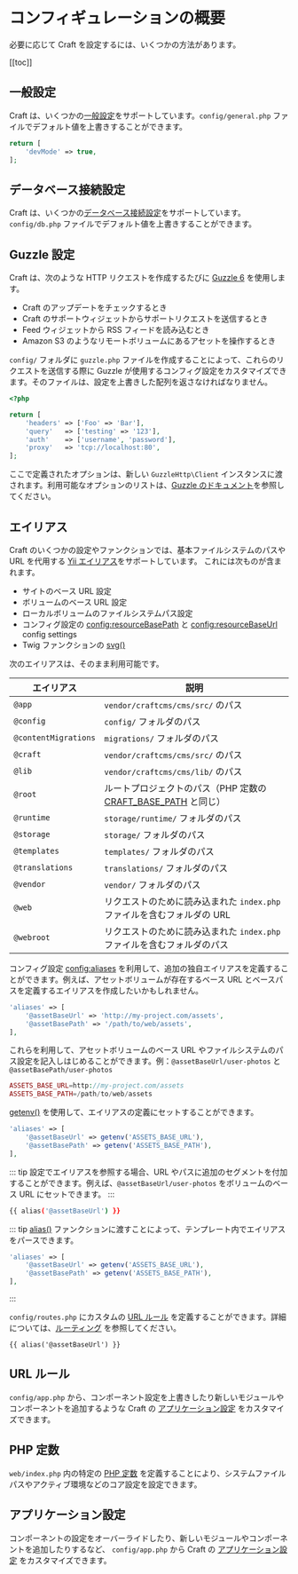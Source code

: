 # コンフィギュレーションの概要

必要に応じて Craft を設定するには、いくつかの方法があります。

[[toc]]

## 一般設定

Craft は、いくつかの[一般設定](config-settings.md)をサポートしています。`config/general.php` ファイルでデフォルト値を上書きすることができます。

```php
return [
    'devMode' => true,
];
```

## データベース接続設定

Craft は、いくつかの[データベース接続設定](db-settings.md)をサポートしています。`config/db.php` ファイルでデフォルト値を上書きすることができます。

## Guzzle 設定

Craft は、次のような HTTP リクエストを作成するたびに [Guzzle 6](http://docs.guzzlephp.org/en/latest/) を使用します。

- Craft のアップデートをチェックするとき
- Craft のサポートウィジェットからサポートリクエストを送信するとき
- Feed ウィジェットから RSS フィードを読み込むとき
- Amazon S3 のようなリモートボリュームにあるアセットを操作するとき

`config/` フォルダに `guzzle.php` ファイルを作成することによって、これらのリクエストを送信する際に Guzzle が使用するコンフィグ設定をカスタマイズできます。そのファイルは、設定を上書きした配列を返さなければなりません。

```php
<?php

return [
    'headers' => ['Foo' => 'Bar'],
    'query'   => ['testing' => '123'],
    'auth'    => ['username', 'password'],
    'proxy'   => 'tcp://localhost:80',
];
```

ここで定義されたオプションは、新しい `GuzzleHttp\Client` インスタンスに渡されます。利用可能なオプションのリストは、[Guzzle のドキュメント](http://docs.guzzlephp.org/en/latest/)を参照してください。

## エイリアス

Craft のいくつかの設定やファンクションでは、基本ファイルシステムのパスや URL を代用する [Yii エイリアス](https://www.yiiframework.com/doc/guide/2.0/en/concept-aliases)をサポートしています。 これには次ものが含まれます。

- サイトのベース URL 設定
- ボリュームのベース URL 設定
- ローカルボリュームのファイルシステムパス設定
- コンフィグ設定の <config:resourceBasePath> と <config:resourceBaseUrl> config settings
- Twig ファンクションの [svg()](../dev/functions.md#svg-svg-sanitize)

次のエイリアスは、そのまま利用可能です。

| エイリアス                | 説明                                                                              |
| -------------------- | ------------------------------------------------------------------------------- |
| `@app`               | `vendor/craftcms/cms/src/` のパス                                                  |
| `@config`            | `config/` フォルダのパス                                                               |
| `@contentMigrations` | `migrations/` フォルダのパス                                                           |
| `@craft`             | `vendor/craftcms/cms/src/` のパス                                                  |
| `@lib`               | `vendor/craftcms/cms/lib/` のパス                                                  |
| `@root`              | ルートプロジェクトのパス（PHP 定数の [CRAFT_BASE_PATH](php-constants.md#craft-base-path) と同じ） |
| `@runtime`           | `storage/runtime/` フォルダのパス                                                      |
| `@storage`           | `storage/` フォルダのパス                                                              |
| `@templates`         | `templates/` フォルダのパス                                                            |
| `@translations`      | `translations/` フォルダのパス                                                         |
| `@vendor`            | `vendor/` フォルダのパス                                                               |
| `@web`               | リクエストのために読み込まれた `index.php` ファイルを含むフォルダの URL                                    |
| `@webroot`           | リクエストのために読み込まれた `index.php` ファイルを含むフォルダのパス                                      |

コンフィグ設定 <config:aliases> を利用して、追加の独自エイリアスを定義することができます。例えば、アセットボリュームが存在するベース URL とベースパスを定義するエイリアスを作成したいかもしれません。

```php
'aliases' => [
    '@assetBaseUrl' => 'http://my-project.com/assets',
    '@assetBasePath' => '/path/to/web/assets',
],
```

これらを利用して、アセットボリュームのベース URL やファイルシステムのパス設定を記入しはじめることができます。例：`@assetBaseUrl/user-photos` と `@assetBasePath/user-photos`

```php
ASSETS_BASE_URL=http://my-project.com/assets
ASSETS_BASE_PATH=/path/to/web/assets
```

[getenv()](http://php.net/manual/en/function.getenv.php) を使用して、エイリアスの定義にセットすることができます。

```php
'aliases' => [
    '@assetBaseUrl' => getenv('ASSETS_BASE_URL'),
    '@assetBasePath' => getenv('ASSETS_BASE_PATH'),
],
```

::: tip
設定でエイリアスを参照する場合、URL やパスに追加のセグメントを付加することができます。例えば、`@assetBaseUrl/user-photos` をボリュームのベース URL  にセットできます。
:::

```bash
{{ alias('@assetBaseUrl') }}
```

::: tip
[alias()](../dev/functions.html#alias-string) ファンクションに渡すことによって、テンプレート内でエイリアスをパースできます。

```php
'aliases' => [
    '@assetBaseUrl' => getenv('ASSETS_BASE_URL'),
    '@assetBasePath' => getenv('ASSETS_BASE_PATH'),
],
```

:::

`config/routes.php` にカスタムの [URL ルール](https://www.yiiframework.com/doc/guide/2.0/en/runtime-routing#url-rules) を定義することができます。詳細については、[ルーティング](../routing.md) を参照してください。

```twig
{{ alias('@assetBaseUrl') }}
```

## URL ルール

`config/app.php` から、コンポーネント設定を上書きしたり新しいモジュールやコンポーネントを追加するような Craft の [アプリケーション設定](app.md) をカスタマイズできます。

## PHP 定数

`web/index.php` 内の特定の [PHP 定数](php-constants.md) を定義することにより、システムファイルパスやアクティブ環境などのコア設定を設定できます。

## アプリケーション設定

コンポーネントの設定をオーバーライドしたり、新しいモジュールやコンポーネントを追加したりするなど、 `config/app.php` から Craft の [アプリケーション設定](app.md) をカスタマイズできます。
